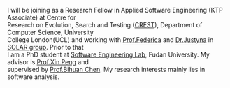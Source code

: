 I will be joining as a Research Fellow in Applied Software Engineering (KTP Associate) at Centre for<br>Research on Evolution, Search and Testing (<a href="https://www.ucl.ac.uk/crest/">CREST</a>), Department of Computer Science, University<br>College London(UCL) and working with <a href="http://www0.cs.ucl.ac.uk/staff/F.Sarro/">Prof.Federica</a> and <a href="http://www0.cs.ucl.ac.uk/staff/J.Petke/index.html">Dr.Justyna</a> in <a href="https://solar.cs.ucl.ac.uk/index.html">SOLAR group</a>. Prior to that<br>I am a PhD student at <a href="http://www.se.fudan.edu.cn/">Software Engineering Lab</a>, Fudan University. My advisor is <a href="https://cspengxin.github.io/">Prof.Xin Peng</a> and<br>supervised by <a href="https://chenbihuan.github.io/">Prof.Bihuan Chen</a>. My research interests mainly lies in software analysis.





